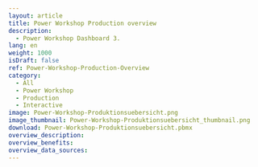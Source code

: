 ```yaml
---
layout: article
title: Power Workshop Production overview
description: 
  - Power Workshop Dashboard 3. 
lang: en
weight: 1000
isDraft: false
ref: Power-Workshop-Production-Overview
category:
  - All
  - Power Workshop
  - Production
  - Interactive
image: Power-Workshop-Produktionsuebersicht.png
image_thumbnail: Power-Workshop-Produktionsuebersicht_thumbnail.png
download: Power-Workshop-Produktionsuebersicht.pbmx
overview_description:
overview_benefits:
overview_data_sources:
---
```

